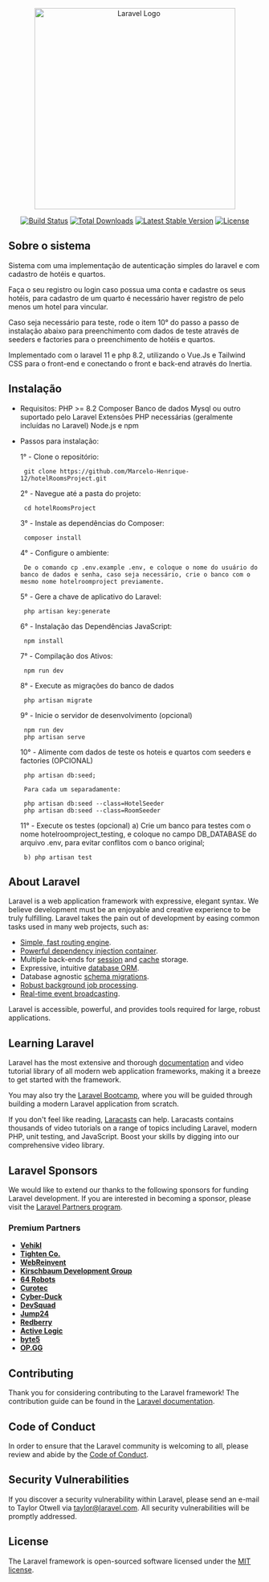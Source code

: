 <p align="center"><a href="https://laravel.com" target="_blank"><img src="https://raw.githubusercontent.com/laravel/art/master/logo-lockup/5%20SVG/2%20CMYK/1%20Full%20Color/laravel-logolockup-cmyk-red.svg" width="400" alt="Laravel Logo"></a></p>

<p align="center">
<a href="https://github.com/laravel/framework/actions"><img src="https://github.com/laravel/framework/workflows/tests/badge.svg" alt="Build Status"></a>
<a href="https://packagist.org/packages/laravel/framework"><img src="https://img.shields.io/packagist/dt/laravel/framework" alt="Total Downloads"></a>
<a href="https://packagist.org/packages/laravel/framework"><img src="https://img.shields.io/packagist/v/laravel/framework" alt="Latest Stable Version"></a>
<a href="https://packagist.org/packages/laravel/framework"><img src="https://img.shields.io/packagist/l/laravel/framework" alt="License"></a>
</p>


## Sobre o sistema

Sistema com uma implementação de autenticação simples do laravel e com  cadastro de hotéis e quartos.

Faça o seu registro ou login caso possua uma conta e cadastre os seus hotéis, para cadastro de um quarto é necessário haver registro de pelo menos um hotel para vincular.

Caso seja necessário para teste, rode o item 10° do passo a passo de instalação abaixo para preenchimento com dados de teste através de seeders e factories para o preenchimento de hotéis e quartos.

Implementado com o laravel 11  e php 8.2, utilizando o Vue.Js e Tailwind CSS para o front-end e conectando o front e back-end através do Inertia.

## Instalação

 - Requisitos:
        PHP >= 8.2
        Composer
        Banco de dados Mysql ou outro suportado pelo Laravel
        Extensões PHP necessárias (geralmente incluídas no Laravel)
        Node.js e npm

 - Passos para instalação:

    1° - Clone o repositório: 
    
        git clone https://github.com/Marcelo-Henrique-12/hotelRoomsProject.git
    
    2° - Navegue até a pasta do projeto:

        cd hotelRoomsProject

    3° - Instale as dependências do Composer:

        composer install

    4° - Configure o ambiente:

        De o comando cp .env.example .env, e coloque o nome do usuário do banco de dados e senha, caso seja necessário, crie o banco com o mesmo nome hotelroomproject previamente.

    5° - Gere a chave de aplicativo do Laravel:

        php artisan key:generate

    6° - Instalação das Dependências JavaScript: 

        npm install

    7° - Compilação dos Ativos: 

        npm run dev
        

    8° - Execute as migrações do banco de dados

        php artisan migrate

    9° - Inicie o servidor de desenvolvimento (opcional)

        npm run dev
        php artisan serve


    10° - Alimente com dados de teste os hoteis e quartos com seeders e factories (OPCIONAL)

        php artisan db:seed;

        Para cada um separadamente:

        php artisan db:seed --class=HotelSeeder
        php artisan db:seed --class=RoomSeeder
 

    11° - Execute os testes (opcional)
        a) Crie um banco para testes com o nome hotelroomproject_testing, e coloque no campo DB_DATABASE do arquivo .env, para evitar conflitos    com o banco original;

        b) php artisan test


## About Laravel

Laravel is a web application framework with expressive, elegant syntax. We believe development must be an enjoyable and creative experience to be truly fulfilling. Laravel takes the pain out of development by easing common tasks used in many web projects, such as:

- [Simple, fast routing engine](https://laravel.com/docs/routing).
- [Powerful dependency injection container](https://laravel.com/docs/container).
- Multiple back-ends for [session](https://laravel.com/docs/session) and [cache](https://laravel.com/docs/cache) storage.
- Expressive, intuitive [database ORM](https://laravel.com/docs/eloquent).
- Database agnostic [schema migrations](https://laravel.com/docs/migrations).
- [Robust background job processing](https://laravel.com/docs/queues).
- [Real-time event broadcasting](https://laravel.com/docs/broadcasting).

Laravel is accessible, powerful, and provides tools required for large, robust applications.

## Learning Laravel

Laravel has the most extensive and thorough [documentation](https://laravel.com/docs) and video tutorial library of all modern web application frameworks, making it a breeze to get started with the framework.

You may also try the [Laravel Bootcamp](https://bootcamp.laravel.com), where you will be guided through building a modern Laravel application from scratch.

If you don't feel like reading, [Laracasts](https://laracasts.com) can help. Laracasts contains thousands of video tutorials on a range of topics including Laravel, modern PHP, unit testing, and JavaScript. Boost your skills by digging into our comprehensive video library.

## Laravel Sponsors

We would like to extend our thanks to the following sponsors for funding Laravel development. If you are interested in becoming a sponsor, please visit the [Laravel Partners program](https://partners.laravel.com).

### Premium Partners

- **[Vehikl](https://vehikl.com/)**
- **[Tighten Co.](https://tighten.co)**
- **[WebReinvent](https://webreinvent.com/)**
- **[Kirschbaum Development Group](https://kirschbaumdevelopment.com)**
- **[64 Robots](https://64robots.com)**
- **[Curotec](https://www.curotec.com/services/technologies/laravel/)**
- **[Cyber-Duck](https://cyber-duck.co.uk)**
- **[DevSquad](https://devsquad.com/hire-laravel-developers)**
- **[Jump24](https://jump24.co.uk)**
- **[Redberry](https://redberry.international/laravel/)**
- **[Active Logic](https://activelogic.com)**
- **[byte5](https://byte5.de)**
- **[OP.GG](https://op.gg)**

## Contributing

Thank you for considering contributing to the Laravel framework! The contribution guide can be found in the [Laravel documentation](https://laravel.com/docs/contributions).

## Code of Conduct

In order to ensure that the Laravel community is welcoming to all, please review and abide by the [Code of Conduct](https://laravel.com/docs/contributions#code-of-conduct).

## Security Vulnerabilities

If you discover a security vulnerability within Laravel, please send an e-mail to Taylor Otwell via [taylor@laravel.com](mailto:taylor@laravel.com). All security vulnerabilities will be promptly addressed.

## License

The Laravel framework is open-sourced software licensed under the [MIT license](https://opensource.org/licenses/MIT).
